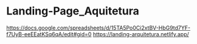 # Landing-Page_Aquitetura
 https://docs.google.com/spreadsheets/d/15TA5Po0Ci2xtBV-HbG9td7YF-f7UyB-eeEEatKSq6qA/edit#gid=0
https://landing-arquitetura.netlify.app/
